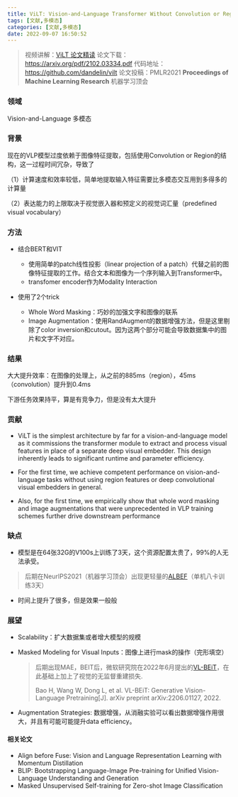 ```yaml
---
title: ViLT: Vision-and-Language Transformer Without Convolution or Region Supervision
tags: [文献,多模态]
categories: [文献,多模态]
date: 2022-09-07 16:50:52
---
```


> 视频讲解：[ViLT 论文精读](https://www.bilibili.com/video/BV14r4y1j74y?vd_source=d26291f722468f7096aa948876c55640)
> 论文下载：https://arxiv.org/pdf/2102.03334.pdf
> 代码地址：https://github.com/dandelin/vilt
> 论文投稿：PMLR2021 **Proceedings of Machine Learning Research** 机器学习顶会

### 领域

Vision-and-Language 多模态

### 背景

现在的VLP模型过度依赖于图像特征提取，包括使用Convolution or Region的结构，这一过程时间冗杂，导致了

（1）计算速度和效率较低，简单地提取输入特征需要比多模态交互用到多得多的计算量

（2）表达能力的上限取决于视觉嵌入器和预定义的视觉词汇量（predefined visual vocabulary）

### 方法

- 结合BERT和VIT
  - 使用简单的patch线性投影（linear projection of a patch）代替之前的图像特征提取的工作。结合文本和图像为一个序列输入到Transformer中。
  - transfomer encoder作为Modality Interaction

- 使用了2个trick
  - Whole Word Masking：巧妙的加强文字和图像的联系
  - Image Augmentation：使用RandAugment的数据增强方法，但是这里剔除了color inversion和cutout。因为这两个部分可能会导致数据集中的图片和文字不对应。

### 结果

大大提升效率：在图像的处理上，从之前的885ms（region），45ms（convolution）提升到0.4ms

下游任务效果持平，算是有竞争力，但是没有太大提升

### 贡献

- ViLT is the simplest architecture by far for a vision-and-language model as it commissions the transformer module to extract and process visual features in place of a separate deep visual embedder. This design inherently leads to significant runtime and parameter efficiency.

- For the first time, we achieve competent performance on vision-and-language tasks without using region features or deep convolutional visual embedders in general.
- Also, for the first time, we empirically show that whole word masking and image augmentations that were unprecedented in VLP training schemes further drive downstream performance

### 缺点

- 模型是在64张32G的V100s上训练了3天，这个资源配置太贵了，99%的人无法承受。

> 后期在NeurlPS2021（机器学习顶会）出现更轻量的[ALBEF](#相关论文)（单机八卡训练3天）

- 时间上提升了很多，但是效果一般般


### 展望

- Scalability：扩大数据集或者增大模型的规模


- Masked Modeling for Visual Inputs：图像上进行mask的操作（完形填空）

    > 后期出现MAE，BEIT后，微软研究院在2022年6月提出的[VL-BEiT](https://arxiv.org/abs/2206.01127)，在此基础上加上了视觉的无监督重建损失.
    >
    > Bao H, Wang W, Dong L, et al. VL-BEiT: Generative Vision-Language Pretraining[J]. arXiv preprint arXiv:2206.01127, 2022.

- Augmentation Strategies: 数据增强，从消融实验可以看出数据增强作用很大，并且有可能可能提升data efficiency。

#### 相关论文

- Align before Fuse: Vision and Language Representation Learning with Momentum Distillation
- BLIP: Bootstrapping Language-Image Pre-training for Unified Vision-Language Understanding and Generation
- Masked Unsupervised Self-training for Zero-shot Image Classification



